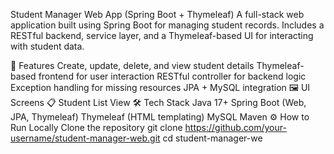 Student Manager Web App (Spring Boot + Thymeleaf)
A full-stack web application built using Spring Boot for managing student records. Includes a RESTful backend, service layer, and a Thymeleaf-based UI for interacting with student data.

🧰 Features
Create, update, delete, and view student details
Thymeleaf-based frontend for user interaction
RESTful controller for backend logic
Exception handling for missing resources
JPA + MySQL integration
🖼️ UI Screens
📋 Student List View
🛠 Tech Stack
Java 17+
Spring Boot (Web, JPA, Thymeleaf)
Thymeleaf (HTML templating)
MySQL
Maven
⚙️ How to Run Locally
Clone the repository
git clone https://github.com/your-username/student-manager-web.git
cd student-manager-we
